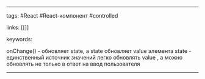 ____

tags: #React #React-компонент #controlled

links: [[]]

keywords:

onChange() - обновляет state, а state обновляет value элемента
state - единственный источник значений
легко обновлять value , а можно обновлять не только в ответ на ввод пользователя

_____

